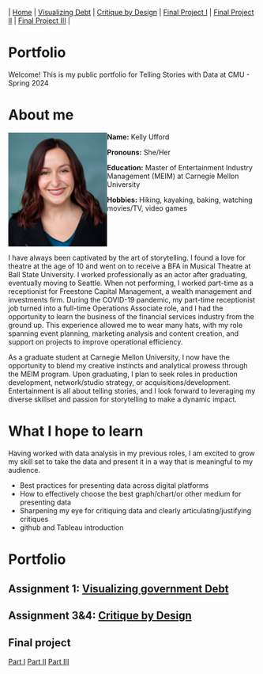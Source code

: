 | [Home](https://kcufford.github.io/portfolio/) | [Visualizing Debt](visualizing-government-debt) | [Critique by Design](critique-by-design) | [Final Project I](final-project-part-one) | [Final Project II](final-project-part-two) | [Final Project III](final-project-part-three) |

# Portfolio
Welcome! This is my public portfolio for Telling Stories with Data at CMU - Spring 2024

# About me
<img align="left" src="Kelly Ufford - Headshot2.jpg" width="200"/>
 
**Name:** Kelly Ufford

**Pronouns:** She/Her

**Education:** Master of Entertainment Industry Management (MEIM) at Carnegie Mellon University

**Hobbies:** Hiking, kayaking, baking, watching movies/TV, video games

<br clear="left"/>

I have always been captivated by the art of storytelling. I found a love for theatre at the age of 10 and went on to receive a BFA in Musical Theatre at Ball State University. I worked professionally as an actor after graduating, eventually moving to Seattle.  When not performing, I worked part-time as a receptionist for Freestone Capital Management, a wealth management and investments firm. During the COVID-19 pandemic, my part-time receptionist job turned into a full-time Operations Associate role, and I had the opportunity to learn the business of the financial services industry from the ground up. This experience allowed me to wear many hats, with my role spanning event planning, marketing analysis and content creation, and support on projects to improve operational efficiency.

As a graduate student at Carnegie Mellon University, I now have the opportunity to blend my creative instincts and analytical prowess through the MEIM program. Upon graduating, I plan to seek roles in production development, network/studio strategy, or acquisitions/development. Entertainment is all about telling stories, and I look forward to leveraging my diverse skillset and passion for storytelling to make a dynamic impact.

# What I hope to learn
Having worked with data analysis in my previous roles, I am excited to grow my skill set to take the data and present it in a way that is meaningful to my audience.

- Best practices for presenting data across digital platforms
- How to effectively choose the best graph/chart/or other medium for presenting data
- Sharpening my eye for critiquing data and clearly articulating/justifying critiques
- github and Tableau introduction

# Portfolio

## Assignment 1: [Visualizing government Debt](visualizing-government-debt)

## Assignment 3&4: [Critique by Design](critique-by-design)

## Final project
[Part I](final-project-part-one)
[Part II](final-project-part-two)
[Part III](final-project-part-three)
